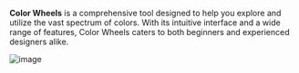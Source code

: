 **Color Wheels** is a comprehensive tool designed to help you explore and utilize the vast spectrum of colors. With its intuitive interface and a wide range of features, Color Wheels caters to both beginners and experienced designers alike.

![image](https://github.com/afkarxyz/Color-Wheels/assets/173781715/9020475c-19c0-414e-82b0-46586a9d23aa)

